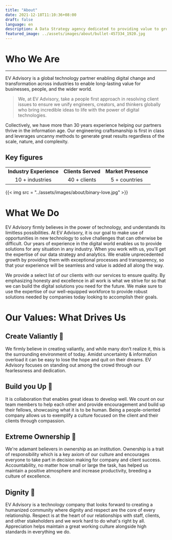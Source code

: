 ```yaml
---
title: "About"
date: 2021-12-18T11:10:36+08:00
draft: false
language: en
description: A Data Strategy agency dedicated to providing value to growing, scaling and enterprise businesses  
featured_image: ../assets/images/about/bullet-457334_1920.jpg
---
```


# Who We Are   
---
EV Advisory is a global technology partner enabling digital change and transformation across industries
to enable long-lasting value for businesses, people, and the wider world.  

> We, at EV Advisory, take a people first approach in resolving client issues to ensure we unify engineers,
creators, and thinkers globally who bring incredible ideas to life with the power of digital technologies.    

  
Collectively, we have more than 30 years experience helping our partners thrive in the information age.
Our engineering craftsmanship is first in class and leverages uncanny methods to generate great results
regardless of the scale, nature, and complexity.  

## Key figures    

|   |   |   |  
| :------: | :-----------: | :-----------: |  
| **Industry Experience**   | **Clients Served** | **Market Presence**   |   
| 10 + industries | 40 + clients | 5 + countries |  

{{< img src = "../assets/images/about/binary-love.jpg" >}}  

# What We Do  

EV Advisory firmly believes in the power of technology, and understands its limitless possibilities.
At EV Advisory, it is our goal to make use of opportunities in new technology to solve challenges that can
otherwise be difficult. Our years of experience in the digital world enables us to provide solutions for any
situation in any industry. When you work with us, you'll get the expertise of our data strategy and analytics.
We enable unprecedented growth by providing them with exceptional processes and transparency, so that your
experience will be seamless and value is added all along the way.  

We provide a select list of our clients with our services to ensure quality. By emphasizing honesty and excellence
in all work is what we strive for so that we can build the digital solutions you need for the future. We make sure
to use the expertise of our well-equipped workforce to provide robust solutions needed by companies today looking
to accomplish their goals.   

# Our Values: What Drives Us   

## Create Valiantly :muscle:  

We firmly believe in creating valiantly, and while many don’t realize it, this is the surrounding environment
of today. Amidst uncertainty & information overload it can be easy to lose the hope and quit on their dreams.
EV Advisory focuses on standing out among the crowd through our fearlessness and dedication.   

## Build you Up :love_letter:  

It is collaboration that enables great ideas to develop well. We count on our team members to help each other
and provide encouragement and build up their fellows, showcasing what it is to be human. Being a people-oriented
company allows us to exemplify a culture focused on the client and their clients through compassion.   

## Extreme Ownership :crown:  

We're adamant believers in ownership as an institution. Ownership is a trait of responsibility which is a key
axiom of our culture and encourages everyone to take part in decision making for company and client success.
Accountability, no matter how small or large the task, has helped us maintain a positive atmosphere and increase
productivity, breeding a culture of excellence.   

## Dignity :handshake:   

EV Advisory is a technology company that looks forward to creating a humanized community where dignity and
respect are the core of every relationship. Respect is at the heart of our relationships with staff, clients,
and other stakeholders and we work hard to do what's right by all. Appreciation helps maintain a great working
culture alongside high standards in everything we do.  
